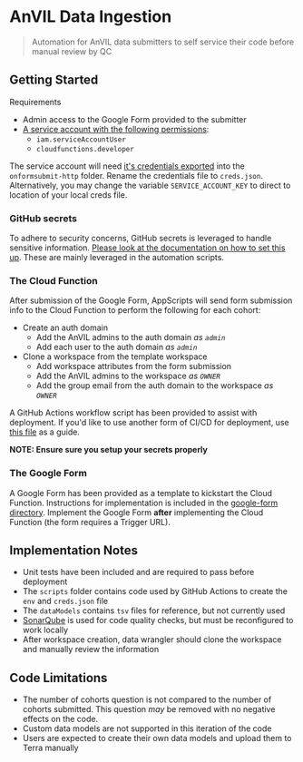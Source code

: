 # AnVIL Data Ingestion

> Automation for AnVIL data submitters to self service their code before manual review by QC

## Getting Started

Requirements

- Admin access to the Google Form provided to the submitter
- [A service account with the following permissions](https://cloud.google.com/docs/authentication/getting-started#creating_a_service_account):
  - `iam.serviceAccountUser`
  - `cloudfunctions.developer`

The service account will need [it's credentials exported](https://cloud.google.com/iam/docs/creating-managing-service-account-keys#creating_service_account_keys) into the `onformsubmit-http` folder.
Rename the credentials file to `creds.json`.
Alternatively, you may change the variable `SERVICE_ACCOUNT_KEY` to direct to location of your local creds file.

### GitHub secrets

To adhere to security concerns, GitHub secrets is leveraged to handle sensitive information.
[Please look at the documentation on how to set this up](docs/SECRETS.md).
These are mainly leveraged in the automation scripts.

### The Cloud Function

After submission of the Google Form, AppScripts will send form submission info to the Cloud Function to perform the following for each cohort:

- Create an auth domain
  - Add the AnVIL admins to the auth domain _as `admin`_
  - Add each user to the auth domain _as `admin`_
- Clone a workspace from the template workspace
  - Add workspace attributes from the form submission
  - Add the AnVIL admins to the workspace _as `OWNER`_
  - Add the group email from the auth domain to the workspace _as `OWNER`_

A GitHub Actions workflow script has been provided to assist with deployment.
If you'd like to use another form of CI/CD for deployment, use [this file](.github/workflows/deploy-onformsubmit.http.yml) as a guide.

**NOTE: Ensure sure you setup your secrets properly**

### The Google Form

A Google Form has been provided as a template to kickstart the Cloud Function.
Instructions for implementation is included in the [google-form directory](google-form/README.md).
Implement the Google Form **after** implementing the Cloud Function (the form requires a Trigger URL).

## Implementation Notes

- Unit tests have been included and are required to pass before deployment
- The `scripts` folder contains code used by GitHub Actions to create the `env` and `creds.json` file
- The `dataModels` contains `tsv` files for reference, but not currently used
- [SonarQube](https://www.sonarqube.org/) is used for code quality checks, but must be reconfigured to work locally
- After workspace creation, data wrangler should clone the workspace and manually review the information

## Code Limitations

- The number of cohorts question is not compared to the number of cohorts submitted.
  This question _may_ be removed with no negative effects on the code.
- Custom data models are not supported in this iteration of the code
- Users are expected to create their own data models and upload them to Terra manually
